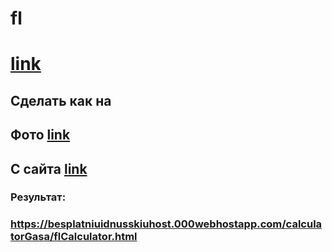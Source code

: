 # fl 
# [link](https://www.fl.ru/projects/3371248/kalkulyator-rascheta-na-sayt.html#hiddenOfferInfo)
## Сделать как на
## Фото [link](https://st.fl.ru/projects/upload/201708/f_452598c6bbb6e9bd.png)
## С сайта [link](http://green-auto.kz/)
### Результат: 
### https://besplatniuidnusskiuhost.000webhostapp.com/calculatorGasa/flCalculator.html	